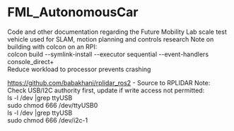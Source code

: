 # FML_AutonomousCar
Code and other documentation regarding the Future Mobility Lab scale test vehicle used for SLAM, motion planning and controls research
Note on building with colcon on an RPI:  
  colcon build --symlink-install --executor sequential --event-handlers console_direct+  
Reduce workload to processor prevents crashing

https://github.com/babakhani/rplidar_ros2 - Source to RPLIDAR
Note: Check USB/I2C authority first, update if write access not permitted:  
ls -l /dev |grep ttyUSB  
sudo chmod 666 /dev/ttyUSB0  
ls -l /dev |grep ttyUSB  
sudo chmod 666 /dev/i2c-1

